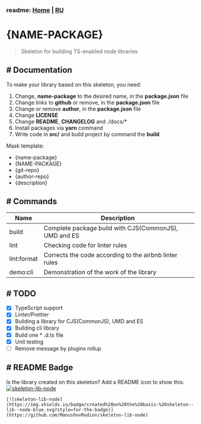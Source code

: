 ### readme: [Home](./../README.md) | [RU](./README-DEVELOP-RU.md)

# {NAME-PACKAGE}

> Skeleton for building TS-enabled node libraries

## # Documentation

To make your library based on this skeleton, you need:

1. Change, **name-package** to the desired name, in the **package.json** file
2. Change links to **github** or remove, in the **package.json** file
3. Change or remove **author**, in the **package.json** file
4. Change **LICENSE**
5. Change **README**, **CHANGELOG** and ./docs/\*
6. Install packages via **yarn** command
7. Write code in **src/** and build project by command the **build**

Mask template:

- {name-package}
- {NAME-PACKAGE}
- {git-repo}
- {author-repo}
- {description}

## # Commands

| Name        | Description                                            |
| ----------- | ------------------------------------------------------ |
| build       | Complete package build with CJS(CommonJS), UMD and ES  |
| lint        | Checking code for linter rules                         |
| lint:format | Corrects the code according to the airbnb linter rules |
| demo:cli    | Demonstration of the work of the library               |

## # TODO

- [x] TypeScript support
- [x] Linter/Prettier
- [x] Building a library for CJS(CommonJS), UMD and ES
- [x] Building cli library
- [x] Build one \* .d.ts file
- [x] Unit testing
- [ ] Remove message by plugins rollup

## # README Badge

Is the library created on this skeleton? Add a README icon to show this: [![skeleton-lib-node](https://img.shields.io/badge/created%20on%20the%20basis-%20skeleton--lib--node-blue.svg?style=for-the-badge)](https://github.com/ManushovRodion/skeleton-lib-node)

```
[![skeleton-lib-node](https://img.shields.io/badge/created%20on%20the%20basis-%20skeleton--lib--node-blue.svg?style=for-the-badge)](https://github.com/ManushovRodion/skeleton-lib-node)
```
